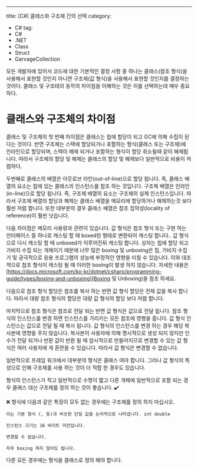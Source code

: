 ---
title: [C#] 클래스와 구조체 간의 선택
category:
 - C#
tag:
 - C#
 - .NET
 - Class
 - Struct
 - GarvageCollection

모든 개발자에 있어서 코드에 대한 기본적인 결정 사항 중 하나는 클래스(참조 형식)을 사용해서 표현할 것인지 아니면 구조체(값 형식)을 사용해서 표현할 것인지를 결정하는 것이다. 클래스 및 구조테의 동작의 차이점을 이해하는 것은 이를 선택하는데 매우 중요하다.

# 클래스와 구조체의 차이점

클래스 및 구조체의 첫 번째 차이점은 클래스는 힙에 할당이 되고 GC에 의해 수집이 된다는 것이다. 반면 구조체는 스택에 할당되거나 포함하는 형식(클래스 또는 구조체)에 인라인으로 할당되며, 스택이 해제 되거나 포함하는 형식이 할당 취소될때 같이 해제됩니다. 따라서 구조체의 할당 및 해제는 클래스의 할당 및 해제보다 일반적으로 비용이 저렴하다.

두번째로 클래스의 배열은 아웃로브 라인(out-of-line)으로 할당 됩니다. 즉, 클래스 배열의 요소는 힙에 있는 클래스의 인스턴스를 참조 하는 것입니다. 구조체 배열은 인라인(in-line)으로 할당 됩니다. 즉, 구조체 배열의 요소는 구조체의 실제 인스턴스입니다. 따라서 구조체 배열의 할당과 해제는 클래스 배열을 메모리에 할당하거나 해제하는것 보다 훨씬 저렴 합니다. 또한 대부분의 결우 클래스 배열은 참조 집약성(locality of reference)이 훨씬 낫습니다.

다음 차이점은 메모리 사용량과 관련이 있습니다. 값 형식은 참조 형식 또는 구현 하는 인터페이스 중 하나로 캐스팅 할 때 boxed된 형태로 변환되어 캐스팅 합니다.. 값 형식으로 다시 캐스팅 할 때 unboxed가 이루어진뒤 캐스팅 합니다. 상자는 힙에 할당 되고 가비지 수집 되는 개체이기 때문에 너무 많은 boxing 및 unboxing은 힙, 가비지 수집기 및 궁극적으로 응용 프로그램의 성능에 부정적인 영향을 미칠 수 있습니다. 이와 대조적으로 참조 형식이 캐스팅 될 때 이러한 boxing이 발생 하지 않습니다. 자세한 내용은 [https://docs.microsoft.com/ko-kr/dotnet/csharp/programming-guide/types/boxing-and-unboxing](Boxing 및 Unboxing)을 참조 하세요.

다음으로 참조 형식 할당은 참조를 복사 하는 반면 값 형식 할당은 전체 값을 복사 합니다. 따라서 대량 참조 형식의 할당은 대량 값 형식의 할당 보다 저렴 합니다.

마지막으로 참조 형식은 참조로 전달 되는 반면 값 형식은 값으로 전달 됩니다. 참조 형식의 인스턴스를 변경 하면 인스턴스를 가리키는 모든 참조에 영향을 줍니다. 값 형식 인스턴스는 값으로 전달 될 때 복사 됩니다. 값 형식의 인스턴스를 변경 하는 경우 해당 복사본에 영향을 주지 않습니다. 복사본이 사용자에 의해 명시적으로 생성 되지 않지만 인수가 전달 되거나 반환 값이 반환 될 때 암시적으로 만들어지므로 변경할 수 있는 값 형식은 여러 사용자에 게 혼란을 수 있습니다. 따라서 값 형식은 변경할 수 없습니다.

일반적으로 프레임 워크에서 대부분의 형식은 클래스 여야 합니다. 그러나 값 형식의 특성으로 인해 구조체를 사용 하는 것이 더 적합 한 경우도 있습니다.

형식의 인스턴스가 작고 일반적으로 수명이 짧고 다른 개체에 일반적으로 포함 되는 경우 클래스 대신 구조체를 정의 하는 것이 좋습니다. ✔️

❌ 형식에 다음과 같은 특징이 모두 없는 경우에는 구조체를 정의 하지 마십시오.

    이는 기본 형식 (, 등)과 비슷한 단일 값을 논리적으로 나타냅니다. int double

    인스턴스 크기는 16 바이트 미만입니다.

    변경할 수 없습니다.

    자주 boxing 하지 않아도 됩니다.

다른 모든 경우에는 형식을 클래스로 정의 해야 합니다.
